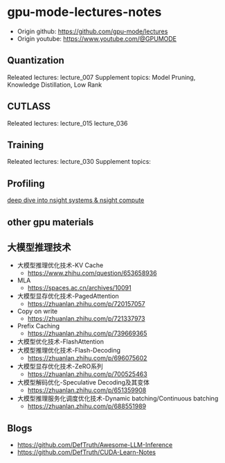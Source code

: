 # gpu-mode-lectures-notes
* Origin github: https://github.com/gpu-mode/lectures
* Origin youtube: https://www.youtube.com/@GPUMODE

## Quantization
Releated lectures: lecture_007
Supplement topics: Model Pruning, Knowledge Distillation, Low Rank 

## CUTLASS
Releated lectures: lecture_015 lecture_036

## Training
Releated lectures: lecture_030
Supplement topics: 

## Profiling
[deep dive into nsight systems & nsight compute](https://www.bilibili.com/video/BV13w411o7cu/?vd_source=0dbf2127104db17df5c266d1153eab03)

## other gpu materials

## 大模型推理技术
+ 大模型推理优化技术-KV Cache
  + https://www.zhihu.com/question/653658936
+ MLA
  + https://spaces.ac.cn/archives/10091
+ 大模型显存优化技术-PagedAttention
  + https://zhuanlan.zhihu.com/p/720157057
+ Copy on write
  + https://zhuanlan.zhihu.com/p/721337973
+ Prefix Caching
  + https://zhuanlan.zhihu.com/p/739669365
+ 大模型优化技术-FlashAttention
+ 大模型推理优化技术-Flash-Decoding
  + https://zhuanlan.zhihu.com/p/696075602
+ 大模型显存优化技术-ZeRO系列
  + https://zhuanlan.zhihu.com/p/700525463
+ 大模型解码优化-Speculative Decoding及其变体
  + https://zhuanlan.zhihu.com/p/651359908
+ 大模型推理服务化调度优化技术-Dynamic batching/Continuous batching
  + https://zhuanlan.zhihu.com/p/688551989

## Blogs
+ https://github.com/DefTruth/Awesome-LLM-Inference
+ https://github.com/DefTruth/CUDA-Learn-Notes
